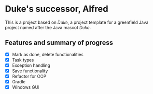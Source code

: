 # Duke's successor, Alfred

This is a project based on _Duke_, a project template for a greenfield Java project named after the Java mascot _Duke_. 

## Features and summary of progress

- [X] Mark as done, delete functionalities
- [X] Task types
- [X] Exception handling
- [X] Save functionality
- [X] Refactor for OOP
- [X] Gradle
- [X] Windows GUI
